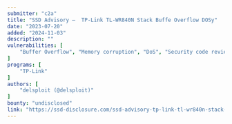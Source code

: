 ```yaml
---
submitter: "c2a"
title: "SSD Advisory –  TP-Link TL-WR840N Stack Buffe Overflow DOSy"
date: "2023-07-20"
added: "2024-11-03"
description: ""
vulnerabilities: [
    "Buffer Overflow", "Memory corruption", "DoS", "Security code review"
]
programs: [
    "TP-Link"
]
authors: [
    "delsploit (@delsploit)"
]
bounty: "undisclosed"
link: "https://ssd-disclosure.com/ssd-advisory-tp-link-tl-wr840n-stack-buffer-overflow-dos/"
---
```




